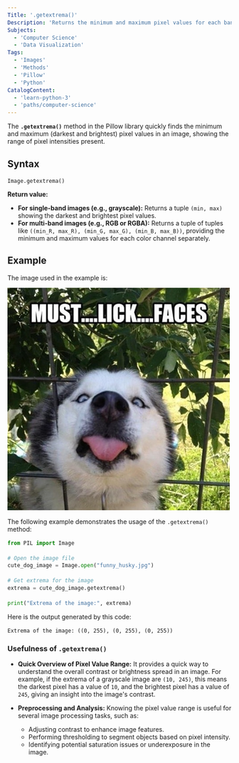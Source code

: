 ```yaml
---
Title: '.getextrema()'
Description: 'Returns the minimum and maximum pixel values for each band in an image.'
Subjects:
  - 'Computer Science'
  - 'Data Visualization'
Tags:
  - 'Images'
  - 'Methods'
  - 'Pillow'
  - 'Python'
CatalogContent:
  - 'learn-python-3'
  - 'paths/computer-science'
---
```


The **`.getextrema()`** method in the Pillow library quickly finds the minimum and maximum (darkest and brightest) pixel values in an image, showing the range of pixel intensities present.

## Syntax

```pseudo
Image.getextrema()
```

**Return value:**

- **For single-band images (e.g., grayscale):** Returns a tuple `(min, max)` showing the darkest and brightest pixel values.
- **For multi-band images (e.g., RGB or RGBA):** Returns a tuple of tuples like `((min_R, max_R), (min_G, max_G), (min_B, max_B))`, providing the minimum and maximum values for each color channel separately.

## Example

The image used in the example is:

![Funny Husky Image](https://raw.githubusercontent.com/Codecademy/docs/main/media/funny-husky.jpg)

The following example demonstrates the usage of the `.getextrema()` method:

```py
from PIL import Image

# Open the image file
cute_dog_image = Image.open("funny_husky.jpg")

# Get extrema for the image
extrema = cute_dog_image.getextrema()

print("Extrema of the image:", extrema)
```

Here is the output generated by this code:

```shell
Extrema of the image: ((0, 255), (0, 255), (0, 255))
```

### Usefulness of `.getextrema()`

- **Quick Overview of Pixel Value Range:** It provides a quick way to understand the overall contrast or brightness spread in an image. For example, if the extrema of a grayscale image are `(10, 245)`, this means the darkest pixel has a value of `10`, and the brightest pixel has a value of `245`, giving an insight into the image's contrast.

- **Preprocessing and Analysis:** Knowing the pixel value range is useful for several image processing tasks, such as:
  - Adjusting contrast to enhance image features.
  - Performing thresholding to segment objects based on pixel intensity.
  - Identifying potential saturation issues or underexposure in the image.
